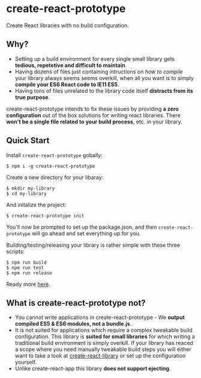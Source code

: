 # create-react-prototype

Create React libraries with no build configuration.

## Why?

* Setting up a build environment for every single small library gets **tedious, repetetive and difficult to maintain**.
* Having dozens of files just containing intructions on *how to compile* your library always seems seems overkill, when all you want is to simply **compile your ES6 React code to IE11 ES5**.
* Having tons of files unrelated to the library code itself **distracts from its true purpose**.

create-react-prototype intends to fix these issues by providing **a zero configuration** out of the box solutions for writing react libraries. There **won't be a single file related to your build process**, etc. in your library.

## Quick Start

Install `create-react-prototype` gobally:

```
$ npm i -g create-react-prototype
```

Create a new directory for your libaray:

```
$ mkdir my-library
$ cd my-library
```

And initalize the project:

```
$ create-react-prototype init
```

You'll now be prompted to set up the package.json, and then `create-react-prototype` will go ahead and set everything up for you.

Building/testing/releasing your library is rather simple with these three scripts:

```
$ npm run build
$ npm run test
$ npm run release
```

Ready more [here](todo://wiki).

## What is create-react-prototype **not**?

* You cannot write applications in create-react-prototype - We **output compiled ES5 & ES6 modules, not a bundle.js**.
* It is not suited for applications which require a complex tweakable build configuration. This library is **suited for small libraries** for which writing a traditional build environment is simply overkill.
  If your library has reaced a scope where you need manually tweakable build steps you will either want to take a look at [create-react-library](https://www.npmjs.com/package/create-react-library) or set up the configuration yourself.
* Unlike create-react-app this library **does not support ejecting**.
